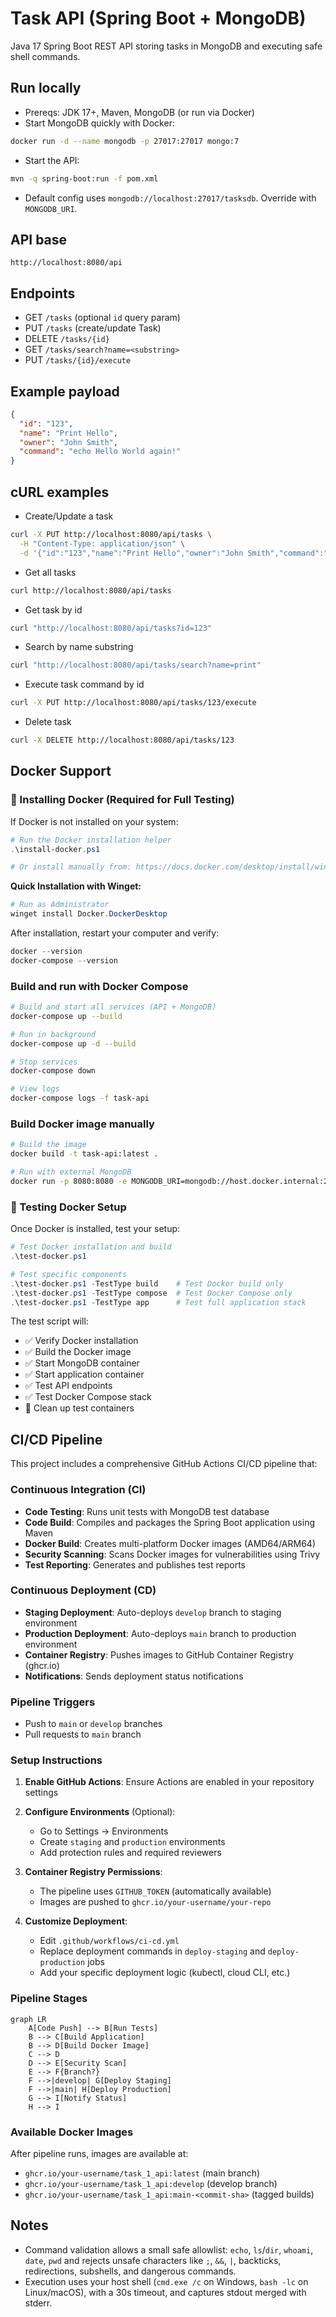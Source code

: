 # Task API (Spring Boot + MongoDB)

Java 17 Spring Boot REST API storing tasks in MongoDB and executing safe shell commands.

## Run locally

- Prereqs: JDK 17+, Maven, MongoDB (or run via Docker)
- Start MongoDB quickly with Docker:

```bash
docker run -d --name mongodb -p 27017:27017 mongo:7
```

- Start the API:

```bash
mvn -q spring-boot:run -f pom.xml
```

- Default config uses `mongodb://localhost:27017/tasksdb`. Override with `MONGODB_URI`.

## API base

```
http://localhost:8080/api
```

## Endpoints

- GET `/tasks` (optional `id` query param)
- PUT `/tasks` (create/update Task)
- DELETE `/tasks/{id}`
- GET `/tasks/search?name=<substring>`
- PUT `/tasks/{id}/execute`

## Example payload

```json
{
  "id": "123",
  "name": "Print Hello",
  "owner": "John Smith",
  "command": "echo Hello World again!"
}
```

## cURL examples

- Create/Update a task

```bash
curl -X PUT http://localhost:8080/api/tasks \
  -H "Content-Type: application/json" \
  -d '{"id":"123","name":"Print Hello","owner":"John Smith","command":"echo Hello World again!"}'
```

- Get all tasks

```bash
curl http://localhost:8080/api/tasks
```

- Get task by id

```bash
curl "http://localhost:8080/api/tasks?id=123"
```

- Search by name substring

```bash
curl "http://localhost:8080/api/tasks/search?name=print"
```

- Execute task command by id

```bash
curl -X PUT http://localhost:8080/api/tasks/123/execute
```

- Delete task

```bash
curl -X DELETE http://localhost:8080/api/tasks/123
```

## Docker Support

### 🐳 Installing Docker (Required for Full Testing)

If Docker is not installed on your system:

```powershell
# Run the Docker installation helper
.\install-docker.ps1

# Or install manually from: https://docs.docker.com/desktop/install/windows-install/
```

**Quick Installation with Winget:**
```powershell
# Run as Administrator
winget install Docker.DockerDesktop
```

After installation, restart your computer and verify:
```powershell
docker --version
docker-compose --version
```

### Build and run with Docker Compose

```bash
# Build and start all services (API + MongoDB)
docker-compose up --build

# Run in background
docker-compose up -d --build

# Stop services
docker-compose down

# View logs
docker-compose logs -f task-api
```

### Build Docker image manually

```bash
# Build the image
docker build -t task-api:latest .

# Run with external MongoDB
docker run -p 8080:8080 -e MONGODB_URI=mongodb://host.docker.internal:27017/tasksdb task-api:latest
```

### 🧪 Testing Docker Setup

Once Docker is installed, test your setup:

```powershell
# Test Docker installation and build
.\test-docker.ps1

# Test specific components
.\test-docker.ps1 -TestType build    # Test Docker build only
.\test-docker.ps1 -TestType compose  # Test Docker Compose only
.\test-docker.ps1 -TestType app      # Test full application stack
```

The test script will:
- ✅ Verify Docker installation
- ✅ Build the Docker image
- ✅ Start MongoDB container
- ✅ Start application container
- ✅ Test API endpoints
- ✅ Test Docker Compose stack
- 🧹 Clean up test containers

## CI/CD Pipeline

This project includes a comprehensive GitHub Actions CI/CD pipeline that:

### **Continuous Integration (CI)**
- **Code Testing**: Runs unit tests with MongoDB test database
- **Code Build**: Compiles and packages the Spring Boot application using Maven
- **Docker Build**: Creates multi-platform Docker images (AMD64/ARM64)
- **Security Scanning**: Scans Docker images for vulnerabilities using Trivy
- **Test Reporting**: Generates and publishes test reports

### **Continuous Deployment (CD)**
- **Staging Deployment**: Auto-deploys `develop` branch to staging environment
- **Production Deployment**: Auto-deploys `main` branch to production environment
- **Container Registry**: Pushes images to GitHub Container Registry (ghcr.io)
- **Notifications**: Sends deployment status notifications

### **Pipeline Triggers**
- Push to `main` or `develop` branches
- Pull requests to `main` branch

### **Setup Instructions**

1. **Enable GitHub Actions**: Ensure Actions are enabled in your repository settings

2. **Configure Environments** (Optional):
   - Go to Settings → Environments
   - Create `staging` and `production` environments
   - Add protection rules and required reviewers

3. **Container Registry Permissions**:
   - The pipeline uses `GITHUB_TOKEN` (automatically available)
   - Images are pushed to `ghcr.io/your-username/your-repo`

4. **Customize Deployment**:
   - Edit `.github/workflows/ci-cd.yml`
   - Replace deployment commands in `deploy-staging` and `deploy-production` jobs
   - Add your specific deployment logic (kubectl, cloud CLI, etc.)

### **Pipeline Stages**

```mermaid
graph LR
    A[Code Push] --> B[Run Tests]
    B --> C[Build Application]
    B --> D[Build Docker Image]
    C --> D
    D --> E[Security Scan]
    E --> F{Branch?}
    F -->|develop| G[Deploy Staging]
    F -->|main| H[Deploy Production]
    G --> I[Notify Status]
    H --> I
```

### **Available Docker Images**

After pipeline runs, images are available at:
- `ghcr.io/your-username/task_1_api:latest` (main branch)
- `ghcr.io/your-username/task_1_api:develop` (develop branch)
- `ghcr.io/your-username/task_1_api:main-<commit-sha>` (tagged builds)

## Notes

- Command validation allows a small safe allowlist: `echo`, `ls`/`dir`, `whoami`, `date`, `pwd` and rejects unsafe characters like `;`, `&&`, `|`, backticks, redirections, subshells, and dangerous commands.
- Execution uses your host shell (`cmd.exe /c` on Windows, `bash -lc` on Linux/macOS), with a 30s timeout, and captures stdout merged with stderr.
